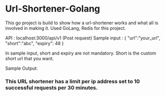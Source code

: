 # Url-Shortener-Golang
This go project is build to show how a url-shortener works and what all is involved in making it. 
Used GoLang, Redis for this project. 

API : 
localhost:3000/api/v1 (Post request)
Sample input : {
    "url":"your_url",
    "short":"abc",
    "expiry": 48
}

In sample input, short and expiry are not mandatory. Short is the custom short url that you want. 

Sample Output: 


### This URL shortener has a limit per ip address set to 10 successful requests per 30 minutes. 
